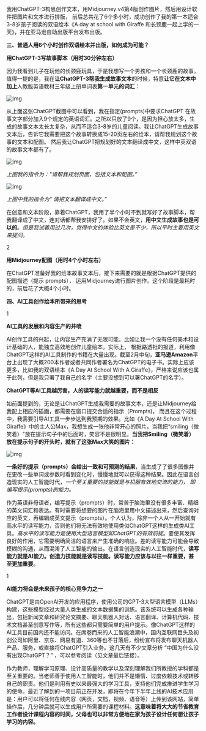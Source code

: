 我用ChatGPT-3构思创作文本，用Midjourney v4第4版创作图片，然后用设计软件把图片和文本进行排版， 前后总共花了6个多小时，成功创作了我的第一本适合3-8岁孩子阅读的双语绘本《A day at school with Giraffe 和长颈鹿一起上学的一天》，并在亚马逊自助出版平台发布出版。

**三、普通人用6个小时创作双语绘本并出版，如何成为可能？**

**用ChatGPT-3写故事脚本（用时30分钟左右）**

因为我看到儿子在玩他的长颈鹿玩具，于是我想写一个男孩和一个长颈鹿的故事。值得一提的是，我在**让ChatGPT-3帮我生成故事文本**的时候，特意**让它在文本中加上**人教版英语教材三年级上册单词表**第一单元的词汇**：

![img](images/v2-24168cc8c77c0e9a315567ef8091c376_720w.webp)



从上面这张ChatGPT截图中可以看到，我在指定(prompts)中要求ChatGPT 在故事文字部分加入9个规定的英语词汇。之所以只放了9个，是因为担心放太多，生成的故事文本太长太复杂，从而不适合3-8岁的儿童阅读。我让ChatGPT生成故事文本后，告诉它我需要把这个故事转换成15-20页左右的绘本，请帮我规划这个故事的文本和配图。 然后我让ChatGPT把规划好的文本翻译成中文，这样中英双语的故事文本都有了。

![img](images/v2-78f5dc3b3d6300950faf09913e3cc408_720w.webp)

*上图我的指令为："请帮我规划页面，包括文本和配图。”*

![img](images/v2-dc411369b824572b59099c1ed18d5a1f_720w.webp)

*上图中我的指令为“ 请把文本翻译成中文。”*



在创意和文本阶段，靠着ChatGPT，我用了半个小时不到就写好了故事脚本，帮我翻译成了中文，连对话都帮我安排好了。如果不会英文，**用中文生成故事也是可以的**。*但是我试着用过几次，觉得中文的体验比英文差不少，所以平时主要用英文来提问。*

2

**用Midjourney配图（用时4个小时左右）**

在ChatGPT准备好我的绘本故事文本后，接下来需要的就是根据ChatGPT提供的配图描述（提示 prompts）， 运用Midjourney进行图片创作。这个阶段是最耗时的，前后花了大概4个小时。

**四、AI工具创作绘本所带来的思考**



1

**AI工具的发展和内容生产的井喷**



AI创作工具的兴起，让内容生产充满了无限可能。比如让我一个没有任何美术和设计基础的人，能独立高效地创作儿童绘本。实际上， 根据路透社的报道，利用像ChatGPT这样的AI工具制作的书籍在大量出现。截至2月中旬，**亚马逊Amazon**平台上出现了大概200本作者或者共同作者署名为ChatGPT的电子书。实际上应该更多，比如我的双语绘本《A Day At School With A Giraffe》，严格来说应该也属于此列，但是我只署了我自己的名字（主要没想到可以署ChatGPT的名字）。

**ChatGPT等AI工具越厉害，人的读写能力就越重要，而不是相反**

如前面提到的，无论是让ChatGPT生成我需要的故事文本，还是让Midjourney给我配上相应的插画，都需要在窗口提交合适的指示（Prompts)， 而且在这个过程中，我需要引导AI工具一步步达到我预期的效果。比如《A Day At School With Giraffe》中的主人公Max，我想生成一张他非常开心的照片，当我把“smiling（微笑着）"放在提示句子中的后面时，笑容不是很明显。**当我把Smiling（微笑着） 放在提示句子的开头时，就有了这张Max大笑的图片：**



![img](images/v2-a74ed1849a6c4e965545d29a259a76b4_720w.webp)



**一条好的提示（prompts）会给出一致和可预测的结果**，当生成了了很多图像并在更改一些单词或参数时看到变化时，慢慢地就可以获得这种结果。因此在语言创造现实的人工智能时代，*一个至关重要的技能就是与机器有效地交流的能力， 即编写提示(prompts)的能力。*

作为英语非母语者，编写提示（prompts）时，常苦于脑海里没有很多丰富、精细的英文词汇和表达。有时需要将想要的图片在脑海里用中文描述出来，然后查询对应的英文，再编辑成英文提示（prompts）。个人认为，除非一个人从一开始就有高水平的读写能力，否则他们将无法有效地使用类似ChatGPT这样的生成类AI工具。*高水平的读写能力是使用大型语言模型如ChatGPT的有效前提*。要使其发挥良好的作用，它需要明确简洁的语言来产生准确的响应。差的读写能力可能会导致模糊的沟通，从而混淆了人工智能的输出。在语言创造现实的人工智能时代，**读写能力就是AI能力。创造力技能就是读写技能。读写能力应该与以往一样重要，甚至更加重要**。



1

**AI能力将会是未来孩子的核心竞争力之一**

ChatGPT是由OpenAI开发的应用程序，使用公司的GPT-3大型语言模型（LLMs）构建，这些模型经过大量人类生成的文本数据集的训练。该系统可以生成各种输出，包括新闻文章和研究论文摘要、聊天机器人对话、语言翻译、计算机代码、技术文档甚至创意写作等，所有这些都只需要简单的用户提示。像ChatGPT这样的AI工具目前国内还不能访问。在席卷而来的人工智能浪潮中，国内互联网巨头及初创公司如阿里、京东、网易有道、360等也不甘落后，纷纷宣布将发布聊天机器人产品、服务，或直接将ChatGPT引入业务。这几天有不少文章分析 “中国为什么没有出现ChatGPT？” ，可以参考阅读（见文章最后链接）。

作为教师，理解学习原理、设计高质量的教学以及深刻理解我们所教授的学科都是至关重要的。当老师善于使用人工智能时，他们并不是懒惰、过度依赖技术或转移自己的职责。他们是利用有史以来最强大的学习工具，支持他们完成推进学生学习的使命。最近了解到的一项目前正在开发，即将在今年下半年上线的AI技术应用是：用户可以将任何在线内容（网页，文档，视频、语音等）上传到该网站，简单操作后，几分钟后就可以生成用户所需要的课程材料。**这意味着将大大的节省教育工作者设计课程内容的时间，父母也可以非常方便地在家为孩子设计任何想让孩子学习的内容。**